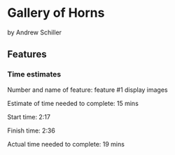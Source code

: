 # Gallery of Horns

by Andrew Schiller

## Features

### Time estimates

Number and name of feature: feature #1 display images

Estimate of time needed to complete: 15 mins

Start time: 2:17

Finish time: 2:36

Actual time needed to complete: 19 mins